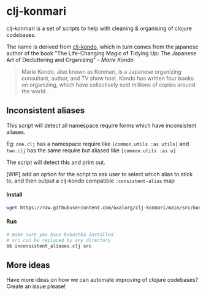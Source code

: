 # clj-konmari

clj-konmari is a set of scripts to help with cleaning & organising of clojure
codebases.

The name is derived from [clj-kondo](https://github.com/clj-kondo/clj-kondo),
which in turn comes from the japanese author of the book "The Life-Changing
Magic of Tidying Up: The Japanese Art of Decluttering and Organizing" - *Marie
Kondo*

> Marie Kondo, also known as Konmari, is a Japanese organizing consultant, author, and TV show host. Kondo has written four books on organizing, which have collectively sold millions of copies around the world.

## Inconsistent aliases

This script will detect all namespace require forms which have inconsistent
aliases.

Eg: `one.clj` has a namespace require like `[common.utils :as utils]` and
`two.clj` has the same require but aliased like `[common.utils :as u]`

The script will detect this and print out.

[WIP] add an option for the script to ask user to select which alias to stick
to, and then output a clj-kondo compatible `:consistent-alias` map

#### Install

```bash
wget https://raw.githubusercontent.com/oxalorg/clj-konmari/main/src/konmari/inconsistent_aliases.clj 
```

#### Run

```bash
# make sure you have babashka installed
# src can be replaced by any directory
bb inconsistent_aliases.clj src
```

## More ideas

Have more ideas on how we can automate improving of clojure codebases? Create an issue please!
